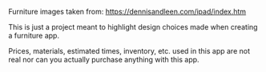 Furniture images taken from: https://dennisandleen.com/ipad/index.htm

This is just a project meant to highlight design choices made when creating a furniture app.

Prices, materials, estimated times, inventory, etc. used in this app are not real nor can you actually purchase anything with this app. 
